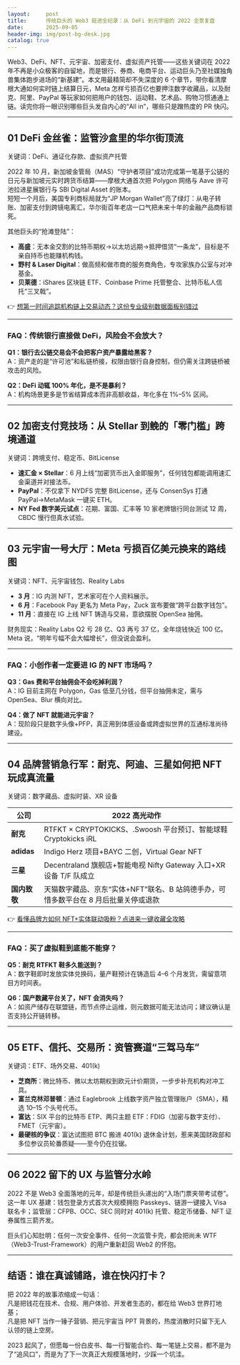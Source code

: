 ```yaml
---
layout:     post
title:      传统巨头的 Web3 挺进全纪录：从 DeFi 到元宇宙的 2022 全景复盘
date:       2025-09-05
header-img: img/post-bg-desk.jpg
catalog: true
---
```


Web3、DeFi、NFT、元宇宙、加密支付、虚拟资产托管——这些关键词在 2022 年不再是小众极客的自留地，而是银行、券商、电商平台、运动巨头乃至社媒独角兽集体跑步进场的“新基建”。本文用最精简却不失深度的 6 个章节，带你看清摩根大通如何实时链上结算日元，Meta 怎样亏损百亿也要押注数字收藏品，以及耐克、阿里、PayPal 等玩家如何把用户的钱包、运动鞋、艺术品、购物习惯通通上链。读完你将一眼识别哪些巨头发自内心的“All in”，哪些只是蹭热度的 PR 快闪。

---

## 01 DeFi 金丝雀：监管沙盒里的华尔街顶流  
关键词：DeFi、通证化存款、虚拟资产托管

2022 年 10 月，新加坡金管局（MAS）“守护者项目”成功完成第一笔基于公链的日元与新加坡元实时跨货币结算——摩根大通首次把 Polygon 网络与 Aave 许可池拉进星展银行与 SBI Digital Asset 的账本。  
短短一个月后，美国专利商标局就为“JP Morgan Wallet”亮了绿灯：从电子转账、加密支付到跨镜电离汇，华尔街百年老店一口气把未来十年的金融产品商标锁死。  

其他巨头的“抢滩登陆”：

- **高盛**：无本金交割的比特币期权→以太坊远期→抵押借贷“一条龙”，目标是不亲自持币也能赚机构钱。  
- **野村 & Laser Digital**：做高频和做市商的服务商角色，专攻家族办公室与对冲基金。  
- **贝莱德**：iShares 区块链 ETF、Coinbase Prime 托管整合、比特币私人信托“三叉戟”。  

👉 [想第一时间追踪机构链上交易动态？这份专业级别数据面板别错过](https://okxdog.com/)

---
### FAQ：传统银行直接做 DeFi，风险会不会放大？
**Q1：银行去公链交易会不会把客户资产暴露给黑客？**  
A：资产走的是“许可池”和私链桥接，权限由银行自身控制，但仍需关注跨链桥被攻击的风险。  

**Q2：DeFi 动辄 100% 年化，是不是暴利？**  
A：机构场景更多是节省结算成本而非高额收益，年化多在 1%–5% 区间。  

---

## 02 加密支付竞技场：从 Stellar 到𩾃的「零门槛」跨境通道  
关键词：跨境支付、稳定币、BitLicense

- **速汇金 × Stellar**：6 月上线“加密货币出入金即服务”，任何钱包都能调用速汇金渠道并对接法币。  
- **PayPal**：不仅拿下 NYDFS 完整 BitLicense，还与 ConsenSys 打通 PayPal→MetaMask 一键买 ETH。  
- **NY Fed 数字美元试点**：花期、富国、汇丰等 10 家老牌银行同台测试 12 周，CBDC 慢行但真水试验。

---

## 03 元宇宙一号大厅：Meta 亏损百亿美元换来的路线图  
关键词：NFT、元宇宙钱包、Reality Labs

- **3 月**：IG 内测 NFT，艺术家可在个人资料展示。  
- **6 月**：Facebook Pay 更名为 Meta Pay，Zuck 宣布要做“跨平台数字钱包”。  
- **11 月**：直接在 IG 上线 NFT 铸造与交易，意欲摆脱 OpenSea 抽佣。  

财务现实：Reality Labs Q2 亏 28 亿、Q3 再亏 37 亿，全年烧钱快近 100 亿。Meta 说，“明年亏幅不会大幅增长”，但没说会盈利。  

---

### FAQ：小创作者一定要进 IG 的 NFT 市场吗？
**Q3：Gas 费和平台抽佣会不会吃掉利润？**  
A：IG 目前主网在 Polygon，Gas 低至几分钱，但平台抽佣未定，需与 OpenSea、Blur 横向对比。  

**Q4：做了 NFT 就能进元宇宙？**  
A：现阶段只是数字头像+PFP，真正用到体感设备或跨虚拟世界的互通标准尚待建设。

---

## 04 品牌营销急行军：耐克、阿迪、三星如何把 NFT 玩成真流量  
关键词：数字藏品、虚拟时装、XR 设备

| 公司 | 2022 高光动作 |
| --- | --- |
| **耐克** | RTFKT × CRYPTOKICKS、.Swoosh 平台预订、智能球鞋 Cryptokicks iRL |
| **adidas** | Indigo Herz 项目+BAYC 二创，Virtual Gear NFT |
| **三星** | Decentraland 旗舰店+智能电视 Nifty Gateway 入口+XR 设备 T/F 队成立 |
| **国内致敬** | 天猫数字藏品、京东“实体+NFT”联名、B 站鸽德手办，可惜多数平台在 8 月后批量关停或退款 |

👉 [看懂品牌方如何 NFT+实体联动吸粉？点进来一键收藏全攻略](https://okxdog.com/)

---

### FAQ：买了虚拟鞋到底能不能穿？
**Q5：耐克 RTFKT 鞋多久能送到？**  
A：数字鞋即时发放实体兑换码，量产鞋预计在铸造后 4–6 个月发货，需留意项目方时间表。  

**Q6：国产数藏平台关了，NFT 会消失吗？**  
A：如资产储存在联盟链，而节点停止运维，则元数据可能无法访问；建议确认是否支持公开链转移。

---

## 05 ETF、信托、交易所：资管赛道“三驾马车”
关键词：ETF、场外交易、401(k)

- **芝商所**：微比特币、微以太坊期权到欧元计价期货，一步步补充机构对冲工具。  
- **富兰克林邓普顿**：通过 Eaglebrook 上线数字资产独立管理账户（SMA），精选 10–15 个头号代币。  
- **富达**：SIX 平台的比特币 ETP、两只主题 ETF：FDIG（加密与数字支付）、FMET（元宇宙）。  
- **最硬核的争议**：富达试图把 BTC 搬进 401(k) 退休金计划，惹来美国财政部和多位参议员轮番质疑——至今仍在拉锯。

---

## 06 2022 留下的 UX 与监管分水岭  
2022 不是 Web3 全面落地的元年，却是传统巨头递出的“入场门票夹带考试卷”。这一年 UX 基建：钱包登录方式首次大规模拥抱 Passkeys、链游一键接入 Visa 联名卡；监管层：CFPB、OCC、SEC 同时对 401(k) 托管、稳定币储备、NFT 证券属性三箭齐发。  

巨头们心知肚明：任何一次安全事件、任何一次监管卡壳，都会把尚未 WTF（Web3-Trust-Framework）的用户重新赶回 Web2 的怀抱。  

---

## 结语：谁在真诚铺路，谁在快闪打卡？

把 2022 年的故事浓缩成一句话：  
凡是把钱花在技术、合规、用户体验、开发者生态的，都在给 Web3 世界打地基；  
凡是把 NFT 当作一锤子营销、把元宇宙当 PPT 背景的，热度消散时只留下无人认领的链上空房。  

2023 起风了，但愿每一份白皮书、每一行智能合约、每一笔链上交易，都不是为了“追风口”，而是为了下一次真正大规模落地时，少踩一个坑洼。